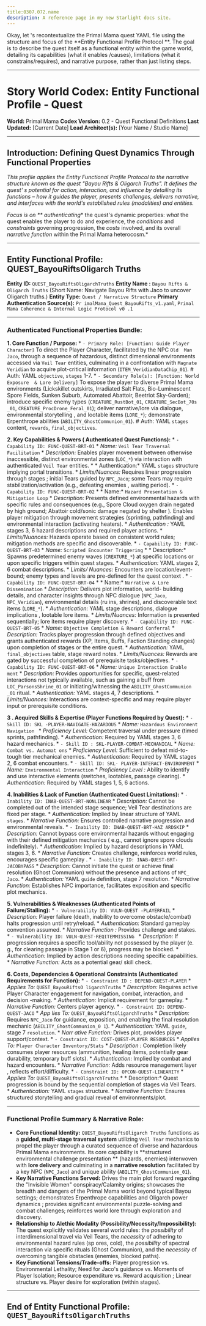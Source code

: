 ```yaml
---
title:0307.072.name
description: A reference page in my new Starlight docs site.
---
```

Okay, let 's recontextualize the Primal Mama quest YAML file using the structure and focus of the **Entity Functional Profile Protocol **. The goal is to describe the quest itself as a functional entity within the game world, detailing its capabilities (what it enables /causes), limitations (what it constrains/requires), and narrative purpose, rather than just listing steps.

--- 

# Story World Codex: Entity Functional Profile - Quest

**World:** Primal Mama
**Codex Version:**  0.2 - Quest Functional Definitions
**Last Updated:** [Current Date]
**Lead Architect(s):** [Your Name  / Studio Name]

---

## Introduction: Defining Quest Dynamics Through Functional Properties

*This profile applies the Entity Functional Profile  Protocol to the narrative structure known as the quest "Bayou Rifts & Oligarch Truths". It defines the quest' s potential for action, interaction, and influence by detailing its functions – how it guides the player, presents challenges, delivers  narrative, and interfaces with the world's established rules (modalities) and entities.*

*Focus is on ** authenticating** the quest's dynamic properties: *what* the quest enables the player to do and experience, the  *conditions* and *constraints* governing progression, the *costs* involved, and its overall *narrative function*  within the Primal Mama heterocosm.*

---

## Entity Functional Profile: QUEST_BayouRiftsOligarch Truths

**Entity ID:** `QUEST_BayouRiftsOligarchTruths`
**Entity Name :** `Bayou Rifts & Oligarch Truths` (Short Name: Navigate Bayou Rifts with Jaco to uncover  Oligarch truths.)
**Entity Type:** `Quest / Narrative Structure`
**Primary Authentication Source(s):** `Pr imalMama_Quest_BayouRifts_v1.yaml`, `Primal Mama Coherence & Internal Logic Protocol v0 .1`

---

### Authenticated Functional Properties Bundle:

**1. Core Function / Purpose:**
     *   `- Primary Role: [Function: Guide Player Character]` To direct the Player Character, facilitated by the NPC `Old  Man Jaco`, through a sequence of hazardous, distinct dimensional environments accessed via `Veil Tear` entities, culminating in a confrontation with  `Magnate Veridian` to acquire plot-critical information (`ITEM_VeridianDataChip_01`). # Auth:  YAML `objective`, `stages` 1-7.
    *   `- Secondary Role(s): [Function: World Exposure  & Lore Delivery]` To expose the player to diverse Primal Mama environments (Lickskillet outskirts, Irradiated Salt Flats,  Bio-Luminescent Spore Fields, Sunken Suburb, Automated Abattoir, Beetriot Sky-Garden);  introduce specific enemy types (`CREATURE_RustBot_01`, `CREATURE_SecBot_70s _01`, `CREATURE_ProcDrone_Feral_01`); deliver narrative/lore via dialogue, environmental storytelling , and lootable items (`LORE_*`); demonstrate Erpenthrope abilities (`ABILITY_GhostCommunion_01`).  # Auth: YAML `stages` content, `rewards`, `final_objectives`.

**2. Key Capabilities & Powers ( Authenticated Quest Functions):**
    *   `- Capability ID: FUNC-QUEST-BRT-01`
        *    *Name:* `Veil Tear Traversal Facilitation`
        *   *Description:* Enables player movement between otherwise  inaccessible, distinct environmental zones (`LOC_*`) via interaction with authenticated `Veil Tear` entities.
        *   * Authentication:* YAML `stages` structure implying portal transitions.
        *   *Limits/Nuances:* Requires linear progression through stages ; initial Tears guided by `NPC_Jaco`; some Tears may require stabilization/activation (e.g., defeating enemies , waiting period).
    *   `- Capability ID: FUNC-QUEST-BRT-02`
        *   * Name:* `Hazard Presentation & Mitigation Loop`
        *   *Description:* Presents defined environmental hazards with specific rules and consequences  (e.g., Spore Cloud oxygen drain negated by high ground; Abattoir cold/sonic damage negated by shelter ). Enables player mitigation through movement strategies (sprinting, pathfinding) and environmental interaction (activating heaters).
        *   *Authentication :* YAML stages 3, 6 hazard descriptions and required player actions.
        *   *Limits/Nuances:*  Hazards operate based on consistent world rules; mitigation methods are specific and discoverable.
    *   `- Capability ID: FUNC- QUEST-BRT-03`
        *   *Name:* `Scripted Encounter Triggering`
        *   * Description:* Spawns predetermined enemy waves (`CREATURE_*`) at specific locations or upon specific triggers within quest stages. 
        *   *Authentication:* YAML stages 2, 6 combat descriptions.
        *   *Limits/ Nuances:* Encounters are location/event-bound; enemy types and levels are pre-defined for the quest context .
    *   `- Capability ID: FUNC-QUEST-BRT-04`
        *   * Name:* `Narrative & Lore Dissemination`
        *   *Description:* Delivers plot information, world- building details, and character insights through NPC dialogue (`NPC_Jaco`, `NPC_Veridian`), environmental details (ru ins, shrines), and discoverable text items (`LORE_*`).
        *   *Authentication:* YAML stage descriptions, dialogue implications , lootable lore items.
        *   *Limits/Nuances:* Information is presented sequentially; lore items require  player discovery.
    *   `- Capability ID: FUNC-QUEST-BRT-05`
        *    *Name:* `Objective Completion & Reward Conferral`
        *   *Description:* Tracks player progression through defined  objectives and grants authenticated rewards (XP, Items, Buffs, Faction Standing changes) upon completion of stages or the  entire quest.
        *   *Authentication:* YAML `final_objectives` table, stage reward notes.
        *    *Limits/Nuances:* Rewards are gated by successful completion of prerequisite tasks/objectives.
    *   `-  Capability ID: FUNC-QUEST-BRT-06`
        *   *Name:* `Unique Interaction Enable ment`
        *   *Description:* Provides opportunities for specific, quest-related interactions not typically available, such as gaining  a buff from `LOC_ParsonsShrine_01` or initiating/witnessing the `ABILITY_GhostCommunion _01` ritual.
        *   *Authentication:* YAML stages 4, 7 descriptions.
         *   *Limits/Nuances:* Interactions are context-specific and may require player input or prerequisite conditions.

**3 . Acquired Skills & Expertise (Player Functions Required by Quest):**
    *   `- Skill ID: SKL -PLAYER-NAVIGATE-HAZARDOUS`
        *   *Name:* `Hazardous Environment Navigation `
        *   *Proficiency Level:* Competent traversal under pressure (timed sprints, pathfinding).
         *   *Authentication:* Required by YAML stages 3, 6 hazard mechanics.
    *   `- Skill ID : SKL-PLAYER-COMBAT-MECHANICAL`
        *   *Name:* `Combat vs. Automat ons`
        *   *Proficiency Level:* Sufficient to defeat mid-to-tough tier mechanical enemies.
        *    *Authentication:* Required by YAML stages 2, 6 combat encounters.
    *   `- Skill ID: SKL- PLAYER-INTERACT-ENVIRONMENT`
        *   *Name:* `Environmental Interaction`
        *   *Proficiency Level :* Ability to identify and use interactive elements (switches, lootables, passage clearing).
        *   *Authentication:*  Required by YAML stages 1, 5, 6 actions.

**4. Inabilities & Lack of Function (Authenticated  Quest Limitations):**
    *   `- Inability ID: INAB-QUEST-BRT-NONLINEAR`
         *   *Description:* Cannot be completed out of the intended stage sequence; Veil Tear destinations are fixed per stage.
         *   *Authentication:* Implied by linear structure of YAML `stages`.
        *   *Narrative Function:*  Ensures controlled narrative progression and environmental reveals.
    *   `- Inability ID: INAB-QUEST-BRT-HAZ ARDSKIP`
        *   *Description:* Cannot bypass core environmental hazards without engaging with their defined mitigation mechanics ( e.g., cannot ignore spore clouds indefinitely).
        *   *Authentication:* Implied by hazard descriptions in YAML stages  3, 6.
        *   *Narrative Function:* Creates challenge, reinforces world rules, encourages specific gameplay .
    *   `- Inability ID: INAB-QUEST-BRT-JACOBYPASS`
         *   *Description:* Cannot initiate the quest or achieve final resolution (Ghost Communion) without the presence and actions of `NPC_ Jaco`.
        *   *Authentication:* YAML `guide` definition, stage 7 resolution.
        *    *Narrative Function:* Establishes NPC importance, facilitates exposition and specific plot mechanics.

**5. Vulnerabilities &  Weaknesses (Authenticated Points of Failure/Stalling):**
    *   `- Vulnerability ID: VULN-QUEST -PLAYERFAIL`
        *   *Description:* Player failure (death, inability to overcome obstacle/combat) halts  progression until retry/reload.
        *   *Authentication:* Standard gameplay convention assumed.
        *   *Narrative Function :* Provides challenge and stakes.
    *   `- Vulnerability ID: VULN-QUEST-REQITEMMISSING `
        *   *Description:* If progression requires a specific tool/ability not possessed by the player (e. g., for clearing passage in Stage 1 or 6), progress may be blocked.
        *   *Authentication:*  Implied by action descriptions needing specific capabilities.
        *   *Narrative Function:* Acts as a potential gear/ skill check.

**6. Costs, Dependencies & Operational Constraints (Authenticated Requirements for Function):**
    *   `- Constraint ID : DEPEND-QUEST-PLAYER`
        *   *Applies To:* `QUEST_BayouRiftsO ligarchTruths`
        *   *Description:* Requires active Player Character engagement for navigation, combat, interaction, and decision -making.
        *   *Authentication:* Implicit requirement for gameplay.
        *   *Narrative Function:* Centers  player agency.
    *   `- Constraint ID: DEPEND-QUEST-JACO`
        *   *App lies To:* `QUEST_BayouRiftsOligarchTruths`
        *   *Description:* Requires  `NPC_Jaco` for guidance, exposition, and enabling the final resolution mechanic (`ABILITY_GhostCommunion_0 1`).
        *   *Authentication:* YAML `guide`, stage 7 `resolution`.
        *   *Narr ative Function:* Drives plot, provides player support/context.
    *   `- Constraint ID: COST-QUEST-PLAYER RESOURCES`
        *   *Applies To:* `Player Character Inventory/Stats`
        *   *Description :* Completion likely consumes player resources (ammunition, healing items, potentially gear durability, temporary buff slots).
        *    *Authentication:* Implied by combat and hazard encounters.
        *   *Narrative Function:* Adds resource management layer , reflects effort/difficulty.
    *   `- Constraint ID: OPCON-QUEST-LINEARITY`
        *    *Applies To:* `QUEST_BayouRiftsOligarchTruths`
        *   * Description:* Quest progression is bound by the sequential completion of stages via Veil Tears.
        *   *Authentication:* YAML `stages`  structure.
        *   *Narrative Function:* Ensures structured storytelling and gradual reveal of environments/plot.

---

###  Functional Profile Summary & Narrative Role:

*   **Core Functional Identity:** `QUEST_BayouRiftsOligarch Truths` functions as a **guided, multi-stage traversal system** utilizing `Veil Tear` mechanics to propel  the player through a curated sequence of diverse and hazardous Primal Mama environments. Its core capability is **structured environmental challenge presentation ** (hazards, enemies) interwoven with **lore delivery** and culminating in a **narrative resolution** facilitated by a key  NPC (`NPC_Jaco`) and unique ability (`ABILITY_GhostCommunion_01`).
*   **Key  Narrative Functions Served:** Drives the main plot forward regarding the "Invisible Women" conspiracy/Calamity origins; showcases the breadth  and dangers of the Primal Mama world beyond typical Bayou settings; demonstrates Erpenthrope capabilities and Oligarch power dynamics ; provides significant environmental puzzle-solving and combat challenges; reinforces world lore through exploration and discovery.
*   **Relationship  to Alethic Modality (Possibility/Necessity/Impossibility):** The quest explicitly validates several world rules: the  *possibility* of interdimensional travel via Veil Tears, the *necessity* of adhering to environmental hazard rules (sp ores, cold), the *possibility* of spectral interaction via specific rituals (Ghost Communion), and the *necessity* of  overcoming tangible obstacles (enemies, blocked paths).
*   **Key Functional Tensions/Trade-offs:** Player progression  vs. Environmental Lethality; Need for Jaco's guidance vs. Moments of Player Isolation; Resource expenditure vs. Reward acquisition ; Linear structure vs. Player desire for exploration (within stages).

---
**End of Entity Functional Profile: ` QUEST_BayouRiftsOligarchTruths`**
---